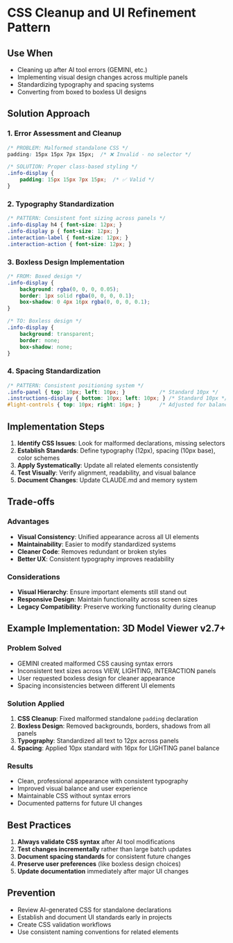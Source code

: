 # CSS Cleanup and UI Refinement Pattern

## Use When
- Cleaning up after AI tool errors (GEMINI, etc.)
- Implementing visual design changes across multiple panels
- Standardizing typography and spacing systems
- Converting from boxed to boxless UI designs

## Solution Approach

### 1. Error Assessment and Cleanup
```css
/* PROBLEM: Malformed standalone CSS */
padding: 15px 15px 7px 15px;  /* ❌ Invalid - no selector */

/* SOLUTION: Proper class-based styling */
.info-display {
    padding: 15px 15px 7px 15px;  /* ✅ Valid */
}
```

### 2. Typography Standardization
```css
/* PATTERN: Consistent font sizing across panels */
.info-display h4 { font-size: 12px; }
.info-display p { font-size: 12px; }
.interaction-label { font-size: 12px; }
.interaction-action { font-size: 12px; }
```

### 3. Boxless Design Implementation
```css
/* FROM: Boxed design */
.info-display {
    background: rgba(0, 0, 0, 0.05);
    border: 1px solid rgba(0, 0, 0, 0.1);
    box-shadow: 0 4px 16px rgba(0, 0, 0, 0.1);
}

/* TO: Boxless design */
.info-display {
    background: transparent;
    border: none;
    box-shadow: none;
}
```

### 4. Spacing Standardization
```css
/* PATTERN: Consistent positioning system */
.info-panel { top: 10px; left: 10px; }           /* Standard 10px */
.instructions-display { bottom: 10px; left: 10px; } /* Standard 10px */
#light-controls { top: 10px; right: 16px; }      /* Adjusted for balance */
```

## Implementation Steps

1. **Identify CSS Issues**: Look for malformed declarations, missing selectors
2. **Establish Standards**: Define typography (12px), spacing (10px base), color schemes
3. **Apply Systematically**: Update all related elements consistently
4. **Test Visually**: Verify alignment, readability, and visual balance
5. **Document Changes**: Update CLAUDE.md and memory system

## Trade-offs

### Advantages
- **Visual Consistency**: Unified appearance across all UI elements
- **Maintainability**: Easier to modify standardized systems
- **Cleaner Code**: Removes redundant or broken styles
- **Better UX**: Consistent typography improves readability

### Considerations
- **Visual Hierarchy**: Ensure important elements still stand out
- **Responsive Design**: Maintain functionality across screen sizes
- **Legacy Compatibility**: Preserve working functionality during cleanup

## Example Implementation: 3D Model Viewer v2.7+

### Problem Solved
- GEMINI created malformed CSS causing syntax errors
- Inconsistent text sizes across VIEW, LIGHTING, INTERACTION panels
- User requested boxless design for cleaner appearance
- Spacing inconsistencies between different UI elements

### Solution Applied
1. **CSS Cleanup**: Fixed malformed standalone `padding` declaration
2. **Boxless Design**: Removed backgrounds, borders, shadows from all panels
3. **Typography**: Standardized all text to 12px across panels
4. **Spacing**: Applied 10px standard with 16px for LIGHTING panel balance

### Results
- Clean, professional appearance with consistent typography
- Improved visual balance and user experience
- Maintainable CSS without syntax errors
- Documented patterns for future UI changes

## Best Practices

1. **Always validate CSS syntax** after AI tool modifications
2. **Test changes incrementally** rather than large batch updates
3. **Document spacing standards** for consistent future changes
4. **Preserve user preferences** (like boxless design choices)
5. **Update documentation** immediately after major UI changes

## Prevention

- Review AI-generated CSS for standalone declarations
- Establish and document UI standards early in projects
- Create CSS validation workflows
- Use consistent naming conventions for related elements